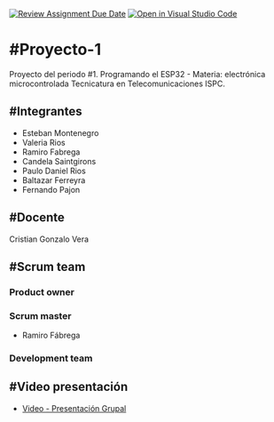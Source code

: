 [![Review Assignment Due Date](https://classroom.github.com/assets/deadline-readme-button-24ddc0f5d75046c5622901739e7c5dd533143b0c8e959d652212380cedb1ea36.svg)](https://classroom.github.com/a/J_sTf_W8)
[![Open in Visual Studio Code](https://classroom.github.com/assets/open-in-vscode-718a45dd9cf7e7f842a935f5ebbe5719a5e09af4491e668f4dbf3b35d5cca122.svg)](https://classroom.github.com/online_ide?assignment_repo_id=10806337&assignment_repo_type=AssignmentRepo)
# #Proyecto-1
Proyecto del periodo #1. Programando el ESP32 - 
Materia: electrónica microcontrolada
Tecnicatura en Telecomunicaciones ISPC.
## #Integrantes
- Esteban Montenegro
- Valeria Rios
- Ramiro Fabrega
- Candela Saintgirons
- Paulo Daniel Rios
- Baltazar Ferreyra
- Fernando Pajon 


## #Docente
Cristian Gonzalo Vera

##  #Scrum team
###  Product owner
###  Scrum master
- Ramiro Fábrega
###  Development team

## #Video presentación
<!-- YT:START -->
- [Video - Presentación Grupal][video1]

[video1]: https://


